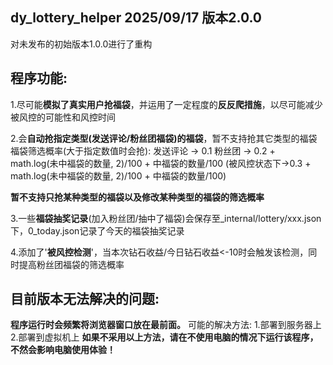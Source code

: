 dy_lottery_helper
2025/09/17
版本2.0.0
--
对未发布的初始版本1.0.0进行了重构

程序功能:
--
1.尽可能**模拟了真实用户抢福袋**，并运用了一定程度的**反反爬措施**，以尽可能减少被风控的可能性和风控时间

2.会**自动抢指定类型(发送评论/粉丝团福袋)的福袋**，暂不支持抢其它类型的福袋
福袋筛选概率(大于指定数值时会抢):
发送评论 -> 0.1
粉丝团 -> 0.2 + math.log(未中福袋的数量, 2)/100 + 中福袋的数量/100 
(被风控状态下->0.3 + math.log(未中福袋的数量, 2)/100 + 中福袋的数量/100)

**暂不支持只抢某种类型的福袋以及修改某种类型的福袋的筛选概率**

3.一些**福袋抽奖记录**(加入粉丝团/抽中了福袋)会保存至_internal/lottery/xxx.json下，0_today.json记录了今天的福袋抽奖记录

4.添加了'**被风控检测**'，当本次钻石收益/今日钻石收益<-10时会触发该检测，同时提高粉丝团福袋的筛选概率

目前版本无法解决的问题:
--
**程序运行时会频繁将浏览器窗口放在最前面。**
可能的解决方法:
1.部署到服务器上
2.部署到虚拟机上
**如果不采用以上方法，请在不使用电脑的情况下运行该程序，不然会影响电脑使用体验！**
